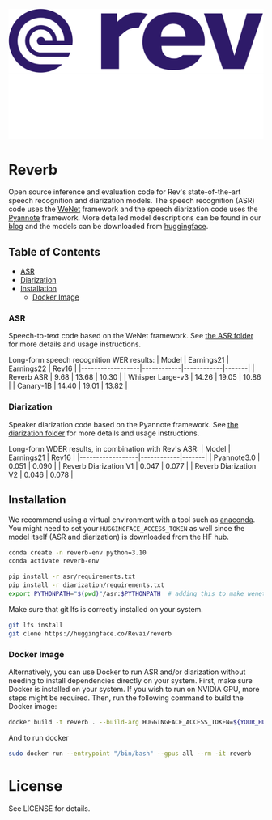 ![Rev Logo](resources/logo_purple.png#gh-light-mode-only)
![Rev Logo](resources/logo_white.png#gh-dark-mode-only)
# Reverb
Open source inference and evaluation code for Rev's state-of-the-art speech recognition and diarization models. The speech recognition (ASR) code uses the [WeNet](https://github.com/wenet-e2e/wenet) framework and the speech diarization code uses the [Pyannote](https://github.com/pyannote/pyannote-audio) framework. More detailed model descriptions can be found in our [blog](https://www.rev.com/blog/speech-to-text-technology/) and the models can be downloaded from [huggingface](https://huggingface.co/Revai). 

## Table of Contents
- [ASR](#asr)
- [Diarization](#diarization)
- [Installation](#installation)
  - [Docker Image](#docker-image) 


### ASR
Speech-to-text code based on the WeNet framework. See [the ASR folder](https://github.com/revdotcom/reverb/tree/main/asr) for more details and usage instructions. 

Long-form speech recognition WER results:
| Model            | Earnings21 | Earnings22 | Rev16 |
|------------------|------------|------------|-------|
| Reverb ASR   |       9.68 |      13.68 | 10.30 |
| Whisper Large-v3 |      14.26 |      19.05 | 10.86 |
| Canary-1B        |      14.40 |      19.01 | 13.82 |

### Diarization
Speaker diarization code based on the Pyannote framework. See [the diarization folder](https://github.com/revdotcom/reverb/tree/main/diarization) for more details and usage instructions.

Long-form WDER results, in combination with Rev's ASR:
| Model            | Earnings21 |  Rev16 |
|------------------|------------|-------|
| Pyannote3.0  |    0.051    |   0.090   |
| Reverb Diarization V1 |      0.047 |   0.077 |
| Reverb Diarization V2 |      0.046 |   0.078 |

## Installation
We recommend using a virtual environment with a tool such as [anaconda](https://anaconda.org/). You might need to set your 
`HUGGINGFACE_ACCESS_TOKEN` as well since the model itself (ASR and diarization) is downloaded from the HF hub.

```bash
conda create -n reverb-env python=3.10
conda activate reverb-env
```

```bash
pip install -r asr/requirements.txt
pip install -r diarization/requirements.txt
export PYTHONPATH="$(pwd)"/asr:$PYTHONPATH  # adding this to make wenet/ work
```

Make sure that git lfs is correctly installed on your system.
```bash
git lfs install
git clone https://huggingface.co/Revai/reverb
```

### Docker Image
Alternatively, you can use Docker to run ASR and/or diarization without needing to install dependencies
directly on your system. First, make sure Docker is installed on your system. If you wish to run
on NVIDIA GPU, more steps might be required.
Then, run the following command to build the Docker image:
```bash
docker build -t reverb . --build-arg HUGGINGFACE_ACCESS_TOKEN=${YOUR_HUGGINGFACE_ACCESS_TOKEN} 
```

And to run docker
```bash
sudo docker run --entrypoint "/bin/bash" --gpus all --rm -it reverb
```

# License
See LICENSE for details.
